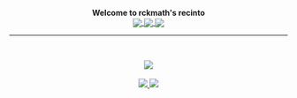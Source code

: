 <p align="center" style="text-align:center;" markdown="1">
  <b>Welcome to rckmath's recinto</b>
  <br>
  <a href="https://www.last.fm/user/xBossK">
    <img align="center" src="https://img.shields.io/badge/-Last.fm-d60000?style=flat-square&logo=Last.fm&logoColor=white&link=https://www.last.fm/user/xBossK" />
  </a>
  <a href="https://www.linkedin.com/in/rckmath/">
    <img align="center" src="https://img.shields.io/badge/-LinkedIn-blue?style=flat-square&logo=Linkedin&logoColor=white&link=https://www.linkedin.com/in/rckmath/" />
  </a>
  <a href="https://steamcommunity.com/id/BossBR/">
    <img align="center" src="https://img.shields.io/badge/-Steam-gray?style=flat-square&logo=Steam&logoColor=white&link=https://steamcommunity.com/id/BossBR/" />
  </a>
</p>

***
<br>

<p align="center" style="text-align:center;">
  <a href="https://github.com/anuraghazra/github-readme-stats">
    <img src="https://github-readme-stats.vercel.app/api?username=rckmath&show_icons=true&title_color=fff&icon_color=79ff97&text_color=9f9f9f&bg_color=151515&hide=issues,contribs" />
  </a>
  <br><br>
  <a href="https://github.com/anuraghazra/github-readme-stats">
    <img style="text-align:center;" src="https://github-readme-stats.vercel.app/api/pin/?username=rckmath&repo=mblabs-app-desafio&title_color=fff&icon_color=79ff97&text_color=9f9f9f&bg_color=151515" />
  </a>
  <a href="https://github.com/anuraghazra/convoychat">
    <img style="text-align:center;" src="https://github-readme-stats.vercel.app/api/pin/?username=rckmath&repo=game-2048&title_color=fff&icon_color=79ff97&text_color=9f9f9f&bg_color=151515" />
  </a>
</p>